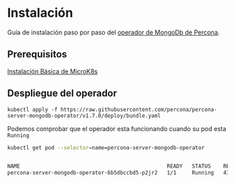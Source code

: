 # Instalación

Guía de instalación paso por paso del [operador de MongoDb de Percona](https://www.percona.com/doc/kubernetes-operator-for-psmongodb/index.html).

## Prerequisitos

[Instalación Básica de MicroK8s](/Microk8s.md)

## Despliegue del operador

```shell
kubectl apply -f https://raw.githubusercontent.com/percona/percona-server-mongodb-operator/v1.7.0/deploy/bundle.yaml
```

Podemos comprobar que el operador esta funcionando cuando su pod esta `Running`

```sh
kubectl get pod --selector=name=percona-server-mongodb-operator


NAME                                               READY   STATUS    RESTARTS   AGE
percona-server-mongodb-operator-6b5dbccbd5-p2jr2   1/1     Running   41         200d
````
